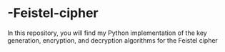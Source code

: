 # -Feistel-cipher
 In this repository, you will find my Python implementation of the key generation, encryption, and decryption algorithms for the Feistel cipher

